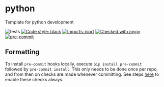 # python

Template for python development

![tests](https://github.com/paddyroddy/python_template/workflows/tests/badge.svg)
[![Code style: black](https://img.shields.io/badge/code%20style-black-000000.svg)](https://github.com/psf/black)
[![Imports: isort](https://img.shields.io/badge/%20imports-isort-%231674b1?style=flat&labelColor=ef8336)](https://pycqa.github.io/isort/)
[![Checked with mypy](http://www.mypy-lang.org/static/mypy_badge.svg)](http://mypy-lang.org/)
[![pre-commit](https://img.shields.io/badge/pre--commit-enabled-brightgreen?logo=pre-commit&logoColor=white)](https://github.com/pre-commit/pre-commit)

## Formatting

To install `pre-commit` hooks locally, execute `pip install pre-commit`
followed by `pre-commit install`. This only needs to be done once per repo,
and from then on checks are made whenever committing. See steps
[here](https://pre-commit.com/#automatically-enabling-pre-commit-on-repositories)
to enable these checks always.
